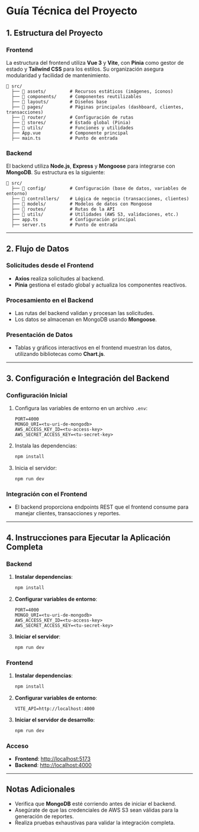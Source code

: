 # Guía Técnica del Proyecto

## 1. Estructura del Proyecto

### Frontend

La estructura del frontend utiliza **Vue 3** y **Vite**, con **Pinia** como gestor de estado y **Tailwind CSS** para los estilos. Su organización asegura modularidad y facilidad de mantenimiento.

```
📂 src/
  ├── 📂 assets/         # Recursos estáticos (imágenes, íconos)
  ├── 📂 components/     # Componentes reutilizables
  ├── 📂 layouts/        # Diseños base
  ├── 📂 pages/          # Páginas principales (dashboard, clientes, transacciones)
  ├── 📂 router/         # Configuración de rutas
  ├── 📂 stores/         # Estado global (Pinia)
  ├── 📂 utils/          # Funciones y utilidades
  ├── App.vue           # Componente principal
  ├── main.ts           # Punto de entrada
```

### Backend

El backend utiliza **Node.js**, **Express** y **Mongoose** para integrarse con **MongoDB**. Su estructura es la siguiente:

```
📂 src/
  ├── 📂 config/         # Configuración (base de datos, variables de entorno)
  ├── 📂 controllers/    # Lógica de negocio (transacciones, clientes)
  ├── 📂 models/         # Modelos de datos con Mongoose
  ├── 📂 routes/         # Rutas de la API
  ├── 📂 utils/          # Utilidades (AWS S3, validaciones, etc.)
  ├── app.ts            # Configuración principal
  ├── server.ts         # Punto de entrada
```

---

## 2. Flujo de Datos

### Solicitudes desde el Frontend

- **Axios** realiza solicitudes al backend.
- **Pinia** gestiona el estado global y actualiza los componentes reactivos.

### Procesamiento en el Backend

- Las rutas del backend validan y procesan las solicitudes.
- Los datos se almacenan en MongoDB usando **Mongoose**.

### Presentación de Datos

- Tablas y gráficos interactivos en el frontend muestran los datos, utilizando bibliotecas como **Chart.js**.

---

## 3. Configuración e Integración del Backend

### Configuración Inicial

1. Configura las variables de entorno en un archivo `.env`:
   ```env
   PORT=4000
   MONGO_URI=<tu-uri-de-mongodb>
   AWS_ACCESS_KEY_ID=<tu-access-key>
   AWS_SECRET_ACCESS_KEY=<tu-secret-key>
   ```
2. Instala las dependencias:

   ```bash
   npm install
   ```

3. Inicia el servidor:
   ```bash
   npm run dev
   ```

### Integración con el Frontend

- El backend proporciona endpoints REST que el frontend consume para manejar clientes, transacciones y reportes.

---

## 4. Instrucciones para Ejecutar la Aplicación Completa

### Backend

1. **Instalar dependencias**:
   ```bash
   npm install
   ```
2. **Configurar variables de entorno**:
   ```env
   PORT=4000
   MONGO_URI=<tu-uri-de-mongodb>
   AWS_ACCESS_KEY_ID=<tu-access-key>
   AWS_SECRET_ACCESS_KEY=<tu-secret-key>
   ```
3. **Iniciar el servidor**:
   ```bash
   npm run dev
   ```

### Frontend

1. **Instalar dependencias**:
   ```bash
   npm install
   ```
2. **Configurar variables de entorno**:
   ```env
   VITE_API=http://localhost:4000
   ```
3. **Iniciar el servidor de desarrollo**:
   ```bash
   npm run dev
   ```

### Acceso

- **Frontend**: [http://localhost:5173](http://localhost:5173)
- **Backend**: [http://localhost:4000](http://localhost:4000)

---

## Notas Adicionales

- Verifica que **MongoDB** esté corriendo antes de iniciar el backend.
- Asegúrate de que las credenciales de AWS S3 sean válidas para la generación de reportes.
- Realiza pruebas exhaustivas para validar la integración completa.
